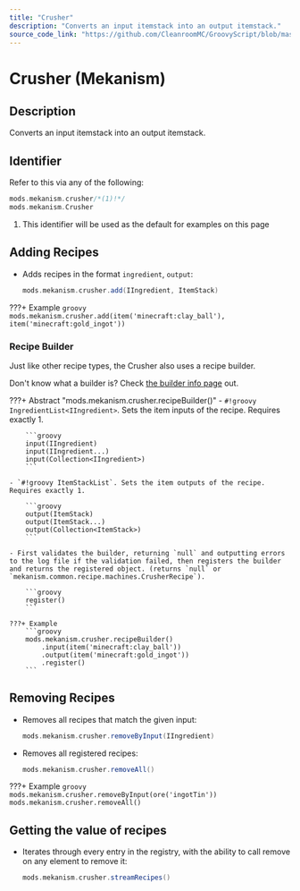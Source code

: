 ```yaml
---
title: "Crusher"
description: "Converts an input itemstack into an output itemstack."
source_code_link: "https://github.com/CleanroomMC/GroovyScript/blob/master/src/main/java/com/cleanroommc/groovyscript/compat/mods/mekanism/Crusher.java"
---
```


# Crusher (Mekanism)

## Description

Converts an input itemstack into an output itemstack.

## Identifier

Refer to this via any of the following:

```groovy hl_lines="1"
mods.mekanism.crusher/*(1)!*/
mods.mekanism.Crusher
```

1. This identifier will be used as the default for examples on this page

## Adding Recipes

- Adds recipes in the format `ingredient`, `output`:

    ```groovy
    mods.mekanism.crusher.add(IIngredient, ItemStack)
    ```

???+ Example
    ```groovy
    mods.mekanism.crusher.add(item('minecraft:clay_ball'), item('minecraft:gold_ingot'))
    ```

### Recipe Builder

Just like other recipe types, the Crusher also uses a recipe builder.

Don't know what a builder is? Check [the builder info page](../../../groovy/builder.md) out.

???+ Abstract "mods.mekanism.crusher.recipeBuilder()"
    - `#!groovy IngredientList<IIngredient>`. Sets the item inputs of the recipe. Requires exactly 1.

        ```groovy
        input(IIngredient)
        input(IIngredient...)
        input(Collection<IIngredient>)
        ```

    - `#!groovy ItemStackList`. Sets the item outputs of the recipe. Requires exactly 1.

        ```groovy
        output(ItemStack)
        output(ItemStack...)
        output(Collection<ItemStack>)
        ```

    - First validates the builder, returning `null` and outputting errors to the log file if the validation failed, then registers the builder and returns the registered object. (returns `null` or `mekanism.common.recipe.machines.CrusherRecipe`).

        ```groovy
        register()
        ```

    ???+ Example
        ```groovy
        mods.mekanism.crusher.recipeBuilder()
            .input(item('minecraft:clay_ball'))
            .output(item('minecraft:gold_ingot'))
            .register()
        ```



## Removing Recipes

- Removes all recipes that match the given input:

    ```groovy
    mods.mekanism.crusher.removeByInput(IIngredient)
    ```

- Removes all registered recipes:

    ```groovy
    mods.mekanism.crusher.removeAll()
    ```

???+ Example
    ```groovy
    mods.mekanism.crusher.removeByInput(ore('ingotTin'))
    mods.mekanism.crusher.removeAll()
    ```

## Getting the value of recipes

- Iterates through every entry in the registry, with the ability to call remove on any element to remove it:

    ```groovy
    mods.mekanism.crusher.streamRecipes()
    ```
